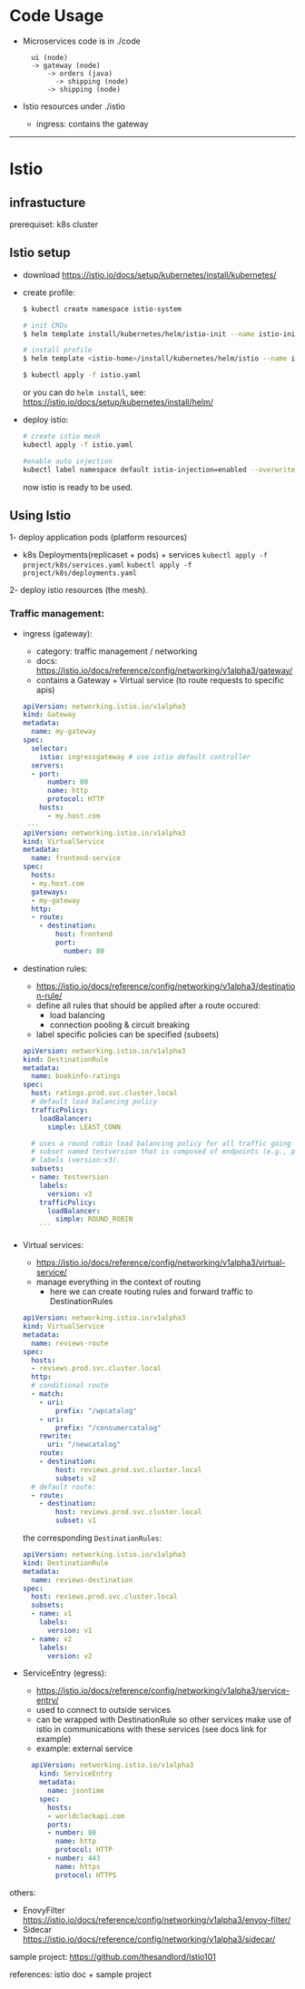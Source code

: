 # Code Usage

- Microservices code is in ./code
  ```
    ui (node)
    -> gateway (node)
        -> orders (java)
          -> shipping (node)
        -> shipping (node)
  ```

- Istio resources under ./istio
  - ingress: contains the gateway 





---
# Istio

## infrastucture
prerequiset: k8s cluster
## Istio setup
- download https://istio.io/docs/setup/kubernetes/install/kubernetes/
- create profile:
   ```bash
   $ kubectl create namespace istio-system

   # init CRDs
   $ helm template install/kubernetes/helm/istio-init --name istio-init --namespace istio-system | kubectl apply -f -

   # install profile
   $ helm template <istio-home>/install/kubernetes/helm/istio --name istio --namespace istio-system --set global.mtls.enabled=true --set tracing.enabled=true --set servicegraph.enabled=true --set grafana.enabled=true > istio.yaml

   $ kubectl apply -f istio.yaml
   ```
   or you can do `helm install`, see: https://istio.io/docs/setup/kubernetes/install/helm/

- deploy istio:
  ```bash
  # create istio mesh
  kubectl apply -f istio.yaml

  #enable auto injection
  kubectl label namespace default istio-injection=enabled --overwrite
  ```

  now istio is ready to be used.

## Using Istio

1- deploy application pods  (platform resources)
  - k8s Deployments(replicaset + pods) + services
  `kubectl apply -f project/k8s/services.yaml`
  `kubectl apply -f project/k8s/deployments.yaml`

2- deploy istio resources (the mesh).

### Traffic management:
  - ingress (gateway):
    - category: traffic management / networking
    - docs: https://istio.io/docs/reference/config/networking/v1alpha3/gateway/
    - contains a Gateway + Virtual service (to route requests to specific apis)
    ```yaml
    apiVersion: networking.istio.io/v1alpha3
    kind: Gateway
    metadata:
      name: my-gateway
    spec:
      selector:
        istio: ingressgateway # use istio default controller
      servers:
      - port:
          number: 80
          name: http
          protocol: HTTP
        hosts:
          - my.host.com
     ---
    apiVersion: networking.istio.io/v1alpha3
    kind: VirtualService
    metadata:
      name: frontend-service
    spec:
      hosts:
      - my.host.com
      gateways:
      - my-gateway
      http:
      - route:
        - destination:
            host: frontend
            port:
              number: 80
    ```
  - destination rules:
    - https://istio.io/docs/reference/config/networking/v1alpha3/destination-rule/
    - define all rules that should be applied after a route occured:
      - load balancing
      - connection pooling & circuit breaking
    - label specific policies can be specified (subsets)
    ```yaml
    apiVersion: networking.istio.io/v1alpha3
    kind: DestinationRule
    metadata:
      name: bookinfo-ratings
    spec:
      host: ratings.prod.svc.cluster.local
      # default load balancing policy
      trafficPolicy:
        loadBalancer:
          simple: LEAST_CONN

      # uses a round robin load balancing policy for all traffic going to a
      # subset named testversion that is composed of endpoints (e.g., pods) with
      # labels (version:v3).
      subsets:
      - name: testversion
        labels:
          version: v3
        trafficPolicy:
          loadBalancer:
            simple: ROUND_ROBIN
        ```
  - Virtual services:
    - https://istio.io/docs/reference/config/networking/v1alpha3/virtual-service/
    - manage everything in the context of routing
      - here we can create routing rules and forward traffic to DestinationRules 

    ```yaml
    apiVersion: networking.istio.io/v1alpha3
    kind: VirtualService
    metadata:
      name: reviews-route
    spec:
      hosts:
      - reviews.prod.svc.cluster.local
      http:
      # conditional route
      - match:
        - uri:
            prefix: "/wpcatalog"
        - uri:
            prefix: "/consumercatalog"
        rewrite:
          uri: "/newcatalog"
        route:
        - destination:
            host: reviews.prod.svc.cluster.local
            subset: v2
      # default route:
      - route:
        - destination:
            host: reviews.prod.svc.cluster.local
            subset: v1
    ```

    the corresponding `DestinationRules`:

    ```yaml
    apiVersion: networking.istio.io/v1alpha3
    kind: DestinationRule
    metadata:
      name: reviews-destination
    spec:
      host: reviews.prod.svc.cluster.local
      subsets:
      - name: v1
        labels:
          version: v1
      - name: v2
        labels:
          version: v2
    ```

  - ServiceEntry (egress):
    - https://istio.io/docs/reference/config/networking/v1alpha3/service-entry/
    - used to connect to outside services
    - can be wrapped with DestinationRule so other services make use of istio
    in communications with these services (see docs link for example)
    - example:
    external service
    ```yaml
      apiVersion: networking.istio.io/v1alpha3
        kind: ServiceEntry
        metadata:
          name: jsontime
        spec:
          hosts:
          - worldclockapi.com
          ports:
          - number: 80
            name: http
            protocol: HTTP
          - number: 443
            name: https
            protocol: HTTPS
    ```

others:
  - EnovyFilter https://istio.io/docs/reference/config/networking/v1alpha3/envoy-filter/
  - Sidecar https://istio.io/docs/reference/config/networking/v1alpha3/sidecar/


sample project:
  https://github.com/thesandlord/Istio101

references:
  istio doc + sample project

